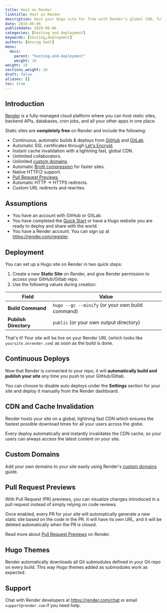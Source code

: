 ```yaml
---
title: Host on Render
linktitle: Host on Render
description: Host your Hugo site for free with Render's global CDN, fully-managed SSL and auto deploys from GitHub.
date: 2019-06-06
publishdate: 2019-06-06
categories: [hosting and deployment]
keywords: [hosting,deployment]
authors: [Anurag Goel]
menu:
  docs:
    parent: "hosting-and-deployment"
    weight: 10
weight: 10
sections_weight: 10
draft: false
aliases: []
toc: true
---
```


## Introduction

[Render](https://render.com) is a fully-managed cloud platform where you can host static sites, backend APIs, databases, cron jobs, and all your other apps in one place.

Static sites are **completely free** on Render and include the following:

- Continuous, automatic builds & deploys from [GitHub](https://render.com/docs/github) and [GitLab](https://render.com/docs/gitlab).
- Automatic SSL certificates through [Let's Encrypt](https://letsencrypt.org).
- Instant cache invalidation with a lightning fast, global CDN.
- Unlimited collaborators.
- Unlimited [custom domains](https://render.com/docs/custom-domains).
- Automatic [Brotli compression](https://en.wikipedia.org/wiki/Brotli) for faster sites.
- Native HTTP/2 support.
- [Pull Request Previews](https://render.com/docs/pull-request-previews).
- Automatic HTTP → HTTPS redirects.
- Custom URL redirects and rewrites.

## Assumptions

* You have an account with GitHub or GitLab.
* You have completed the [Quick Start][] or have a Hugo website you are ready to deploy and share with the world.
* You have a Render account. You can sign up at https://render.com/register.

## Deployment

You can set up a Hugo site on Render in two quick steps:

1. Create a new **Static Site** on Render, and give Render permission to access your GitHub/Gitlab repo.
2. Use the following values during creation:

  Field                | Value
  -------------------  |  -------------------
 **Build Command**     | `hugo --gc --minify` (or your own build command)
 **Publish Directory** | `public` (or your own output directory)

That's it! Your site will be live on your Render URL (which looks like `yoursite.onrender.com`) as soon as the build is done.

## Continuous Deploys

Now that Render is connected to your repo, it will **automatically build and publish your site** any time you push to your GitHub/Gitlab.

You can choose to disable auto deploys under the **Settings** section for your site and deploy it manually from the Render dashboard.

## CDN and Cache Invalidation

Render hosts your site on a global, lightning fast CDN which ensures the fastest possible download times for all your users across the globe.

Every deploy automatically and instantly invalidates the CDN cache, so your users can always access the latest content on your site.

## Custom Domains

Add your own domains to your site easily using Render's [custom domains](https://render.com/docs/custom-domains) guide.

## Pull Request Previews

With Pull Request (PR) previews, you can visualize changes introduced in a pull request instead of simply relying on code reviews.

Once enabled, every PR for your site will automatically generate a new static site based on the code in the PR. It will have its own URL, and it will be deleted automatically when the PR is closed.

Read more about [Pull Request Previews](https://render.com/docs/pull-request-previews) on Render.

## Hugo Themes

Render automatically downloads all Git submodules defined in your Git repo on every build. This way Hugo themes added as submodules work as expected.

## Support

Chat with Render developers at https://render.com/chat or email `support@render.com` if you need help.

[Quick Start]: /getting-started/quick-start/
